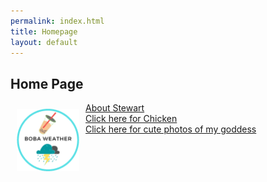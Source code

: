 ```yaml
---
permalink: index.html
title: Homepage
layout: default
---
```

## Home Page
<img src="bobaweatherlogov2.png"
     alt="bobaweatherlogo icon"
     style="float: left; width: 100px; padding: 10px" />
[About Stewart](404.html)
<br />
[Click here for Chicken](./Chicken/Chicken.html)
<br />
[Click here for cute photos of my goddess](https://www.google.com/search?q=uraraka+ochako&sxsrf=ALeKk01M-6DoAMI383J5Peroy-0aT8qOBw:1597828563856&source=lnms&tbm=isch&sa=X&ved=2ahUKEwj0i9ef96brAhWMmq0KHZroBLoQ_AUoAXoECBcQAw&biw=1536&bih=761&dpr=2.5)


